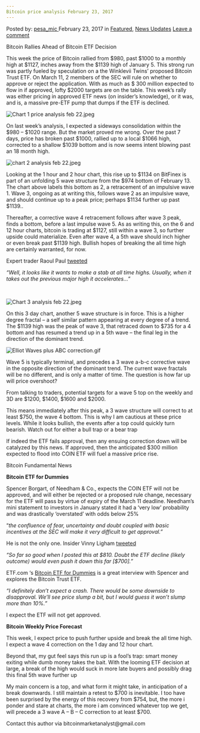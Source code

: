 ```yaml
---
Bitcoin price analysis February 23, 2017
---
```

<article class="post-listing post-18357 post type-post status-publish format-standard has-post-thumbnail hentry category-deepdot-news category-news-updates tag-3676 tag-2700 tag-analysis tag-bitcoin tag-february tag-price">
    <div class="post-inner">
        <span>Posted by: <a href="https://www.deepdotweb.com/author/pesa_mic/" title="">pesa_mic </a></span>
    <span>February 23, 2017</span>
    <span>in <a href="https://www.deepdotweb.com/category/deepdot-news/" rel="category tag">Featured</a>, <a href="https://www.deepdotweb.com/category/news-updates/" rel="category tag">News Updates</a></span>
    <span><a href="https://www.deepdotweb.com/2017/02/23/bitcoin-price-analysis-february-23-2017/#respond">Leave a comment</a></span>
    </p>
    <div class="clear"></div>
    <div class="entry">
    <p>Bitcoin Rallies Ahead of Bitcoin ETF Decision</p>
    <p>This week the price of Bitcoin rallied from $980, past $1000 to a monthly high at $1127, inches away from the $1139 high of January 5. This strong run was partly fueled by speculation on a the Winklevii Twins’ proposed Bitcoin Trust ETF. On March 11, 2 members of the SEC will rule on whether to approve or reject the application. With as much as $ 300 million expected to flow in if approved, lofty $2000 targets are on the table. This week’s rally was either pricing in approved ETF news (on insider’s knowledge), or it was, and is, a massive pre-ETF pump that dumps if the ETF is declined.</p>
    <p><img class="wp-image-18358 aligncenter" src="https://www.deepdotweb.com/wp-content/uploads/2017/02/chart-1-price-analysis-feb-22-jpeg.jpeg" alt="Chart 1 price analysis feb 22.jpeg" srcset="https://www.deepdotweb.com/wp-content/uploads/2017/02/chart-1-price-analysis-feb-22-jpeg.jpeg 951w, https://www.deepdotweb.com/wp-content/uploads/2017/02/chart-1-price-analysis-feb-22-jpeg-300x169.jpeg 300w" sizes="(max-width: 951px) 100vw, 951px"/></p>
    <p>On last week’s analysis, I expected a sideways consolidation within the $980 &#8211; $1020 range. But the market proved me wrong. Over the past 7 days, price has broken past $1000, rallied up to a local $1066 high, corrected to a shallow $1039 bottom and is now seems intent blowing past an 18 month high.</p>
    <p><img class="wp-image-18359 aligncenter" src="https://www.deepdotweb.com/wp-content/uploads/2017/02/chart-2-analysis-feb-22-jpeg.jpeg" alt="chart 2 analysis feb 22.jpeg" srcset="https://www.deepdotweb.com/wp-content/uploads/2017/02/chart-2-analysis-feb-22-jpeg.jpeg 1001w, https://www.deepdotweb.com/wp-content/uploads/2017/02/chart-2-analysis-feb-22-jpeg-300x160.jpeg 300w" sizes="(max-width: 1001px) 100vw, 1001px"/></p>
    <p>Looking at the 1 hour and 2 hour chart, this rise up to $1134 on BitFinex is part of an unfolding 5 wave structure from the $974 bottom of February 13. The chart above labels this bottom as 2, a retracement of an impulsive wave 1. Wave 3, ongoing as at writing this, follows wave 2 as an impulsive wave, and should continue up to a peak price; perhaps $1134 further up past $1139..</p>
    <p>Thereafter, a corrective wave 4 retracement follows after wave 3 peak, finds a bottom, before a last impulse wave 5. As as writing this, on the 6 and 12 hour charts, bitcoin is trading at $1127, still within a wave 3, so further upside could materialize. Even after wave 4, a 5th wave should inch higher or even break past $1139 high. Bullish hopes of breaking the all time high are certainly warranted, for now.</p>
    <p>Expert trader Raoul Paul <a href="https://twitter.com/RaoulGMI/status/834024944749133824">tweeted</a></p>
    <p><em>“Well, it looks like it wants to make a stab at all time highs. Usually, when it takes out the previous major high it accelerates…”</em></p>
    <p>&nbsp;</p>
    <p><img class="wp-image-18360 aligncenter" src="https://www.deepdotweb.com/wp-content/uploads/2017/02/chart-3-analysis-feb-22-jpeg.jpeg" alt="Chart 3 analysis feb 22.jpeg" srcset="https://www.deepdotweb.com/wp-content/uploads/2017/02/chart-3-analysis-feb-22-jpeg.jpeg 939w, https://www.deepdotweb.com/wp-content/uploads/2017/02/chart-3-analysis-feb-22-jpeg-300x171.jpeg 300w" sizes="(max-width: 939px) 100vw, 939px"/></p>
    <p>On this 3 day chart, another 5 wave structure is in force. This is a higher degree fractal &#8211; a self similar pattern appearing at every degree of a trend. The $1139 high was the peak of wave 3, that retraced down to $735 for a 4 bottom and has resumed a trend up in a 5th wave &#8211; the final leg in the direction of the dominant trend.</p>
    <p><img class="wp-image-18361 aligncenter" src="https://www.deepdotweb.com/wp-content/uploads/2017/02/elliot-waves-plus-abc-correction-gif.gif" alt="Elliot Waves plus ABC correction.gif"/></p>
    <p>Wave 5 is typically terminal, and precedes a 3 wave a-b-c corrective wave in the opposite direction of the dominant trend. The current wave fractals will be no different, and is only a matter of time. The question is how far up will price overshoot?</p>
    <p>From talking to traders, potential targets for a wave 5 top on the weekly and 3D are $1200, $1400, $1600 and $2000.</p>
    <p>This means immediately after this peak, a 3 wave structure will correct to at least $750, the wave 4 bottom. This is why I am cautious at these price levels. While it looks bullish, the events after a top could quickly turn bearish. Watch out for either a bull trap or a bear trap</p>
    <p>If indeed the ETF fails approval, then any ensuing correction down will be catalyzed by this news. If approved, then the anticipated $300 million expected to flood into COIN ETF will fuel a massive price rise.</p>
    <p>Bitcoin Fundamental News</p>
    <p><strong>Bitcoin ETF for Dummies</strong></p>
    <p>Spencer Borgart, of Needham &amp; Co., expects the COIN ETF will not be approved, and will either be rejected or a proposed rule change, necessary for the ETF will pass by virtue of expiry of the March 11 deadline. Needham’s mini statement to investors in January stated it had a ‘very low’ probability and was drastically ‘overstated’ with odds below 25%</p>
    <p>“<em>the confluence of fear, uncertainty and doubt coupled with basic incentives at the SEC will make it very difficult to get approval.”<br/>
    </em></p>
    <p>He is not the only one. Insider Vinny Ligham <a href="https://twitter.com/VinnyLingham/status/833356565986021376">tweeted</a></p>
    <p><em>“So far so good when I posted this at $810. Doubt the ETF decline (likely outcome) would even push it down this far [$700].”</p>
    <p></em> ETF.com ‘s <a href="http://www.etf.com/sections/features-and-news/bitcoin-etfs-dummies">Bitcoin ETF for Dummies</a> is a great interview with Spencer and explores the Bitcoin Trust ETF.</p>
    <p><em>“I definitely don&#8217;t expect a crash. There would be some downside to disapproval. We&#8217;ll see price slump a bit, but I would guess it won&#8217;t slump more than 10%.”<br/>
    </em></p>
    <p>I expect the ETF will not get approved. <em><br/>
    </em></p>
    <p><strong>Bitcoin Weekly Price Forecast</strong></p>
    <p>This week, I expect price to push further upside and break the all time high. I expect a wave 4 correction on the 1 day and 12 hour chart.</p>
    <p>Beyond that, my gut feel says this run up is a fool’s trap: smart money exiting while dumb money takes the bait. With the looming ETF decision at large, a break of the high would suck in more late buyers and possibly drag this final 5th wave further up</p>
    <p>My main concern is a top, and what form it might take, in anticipation of a break downwards. I still maintain a retest to $700 is inevitable. I too have been surprised by the energy of this recovery from $754, but, the more i ponder and stare at charts, the more i am convinced whatever top we get, will precede a 3 wave A &#8211; B &#8211; C correction to at least $700.</p>
    <p>Contact this author via bitcoinmarketanalyst@gmail.com</p>
    </div>
    <span style="display:none"><a href="https://www.deepdotweb.com/tag/2017/" rel="tag">2017</a> <a href="https://www.deepdotweb.com/tag/22/" rel="tag">22</a> <a href="https://www.deepdotweb.com/tag/analysis/" rel="tag">analysis</a> <a href="https://www.deepdotweb.com/tag/bitcoin/" rel="tag">bitcoin</a> <a href="https://www.deepdotweb.com/tag/february/" rel="tag">february</a> <a href="https://www.deepdotweb.com/tag/price/" rel="tag">price</a></span> <span style="display:none" class="updated">2017-02-23</span>
    <div style="display:none" class="vcard author" itemprop="author" itemscope itemtype="http://schema.org/Person"><strong class="fn" itemprop="name"><a href="https://www.deepdotweb.com/author/pesa_mic/" title="Posts by pesa_mic" rel="author">pesa_mic</a></strong></div>
    </div>
</article>

